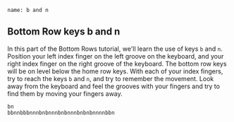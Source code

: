 
```ngMeta
name: b and n
```

## Bottom Row keys b and n

In this part of the Bottom Rows tutorial, we'll learn the use of keys `b` and `n`.
Position your left index finger on the left groove on the keyboard, and your right index finger on the right groove of the keyboard. The bottom row keys will be on level below the home row keys. With each of your index fingers, try to reach the keys `b` and `n`, and try to remember the movement.
Look away from the keyboard and feel the grooves with your fingers and try to find them by moving your fingers away.


```practicetyping
bn
bbnnbbbnnnbnbnnnbnbnnnbnbnbnnnnbbn
```

